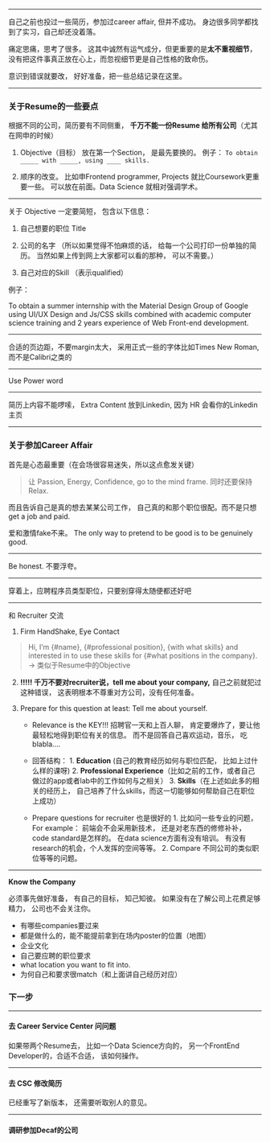 
---


自己之前也投过一些简历，参加过career affair, 但并不成功。 身边很多同学都找到了实习，自己却还没着落。


痛定思痛，思考了很多。 这其中诚然有运气成分，但更重要的是**太不重视细节**，没有把这件事真正放在心上，而忽视细节更是自己性格的致命伤。


意识到错误就要改， 好好准备，把一些总结记录在这里。

---


### 关于Resume的一些要点

根据不同的公司，简历要有不同侧重， **千万不能一份Resume 给所有公司**（尤其在网申的时候）

 1. Objective（目标） 放在第一个Section， 是最先要换的。 例子： `To obtain _____ with _____, using ____ skills.`

 2. 顺序的改变。 比如申Frontend programmer, Projects 就比Coursework更重要一些。 可以放在前面。Data Science 就相对强调学术。


---

关于 Objective 一定要简短， 包含以下信息：

1. 自己想要的职位 Title

2. 公司的名字
（所以如果觉得不怕麻烦的话， 给每一个公司打印一份单独的简历。
 当然如果上传到网上大家都可以看的那种， 可以不需要。）

3. 自己对应的Skill （表示qualified）




例子：

To obtain a summer internship with the Material Design Group of Google using UI/UX Design and Js/CSS skills combined with academic computer science training and 2 years experience of Web Front-end development.

---

合适的页边距，不要margin太大， 采用正式一些的字体比如Times New Roman, 而不是Calibri之类的


---

Use Power word


---

简历上内容不能啰嗦， Extra Content 放到Linkedin, 因为 HR 会看你的Linkedin主页
           

---


### 关于参加Career Affair


首先是心态最重要（在会场很容易迷失，所以这点愈发关键）

>让  Passion, Energy, Confidence,  go to the mind frame.  同时还要保持 Relax.

而且告诉自己是真的想去某某公司工作， 自己真的和那个职位很配。而不是只想 get a job and paid.

爱和激情fake不来。 The only way to pretend to be good is to be genuinely good.  


---

Be honest. 不要浮夸。


--- 


穿着上，应聘程序员类型职位，只要别穿得太随便都还好吧


---

和 Recruiter 交流


1. Firm HandShake, Eye Contact

  > Hi, I’m {#name}, {#professional position}, {with what skills} and interested in to use these skills for {#what positions in the company}.  -> 类似于Resume中的Objective


2. **!!!!! 千万不要对recruiter说，tell me about your company,** 自己之前就犯过这种错误， 这表明根本不尊重对方公司，没有任何准备。


3. Prepare for this question at least: Tell me about yourself. 
     - Relevance is the KEY!!! 招聘官一天和上百人聊， 肯定要爆炸了，要让他最轻松地得到职位有关的信息。 而不是回答自己喜欢运动，音乐， 吃blabla....
     
     - 回答结构：
           1. **Education** (自己的教育经历如何与职位匹配， 比如上过什么样的课呀) 
           2. **Professional Experience**（比如之前的工作，或者自己做过的app或者lab中的工作如何与之相关）
           3. **Skills**（在上述如此多的相关的经历上， 自己培养了什么skills，而这一切能够如何帮助自己在职位上成功）

     - Prepare questions for recruiter 也是很好的
           1. 比如问一些专业的问题， For example： 前端会不会采用新技术， 还是对老东西的修修补补，code standard是怎样的。 在data science方面有没有培训。 有没有research的机会，个人发挥的空间等等。
           2. Compare 不同公司的类似职位等等的问题。 
  

---

**Know the Company**  

必须事先做好准备， 有自己的目标， 知己知彼。 如果没有在了解公司上花费足够精力， 公司也不会关注你。


- 有哪些companies要过来
- 都是做什么的，能不能提前拿到在场内poster的位置（地图）
- 企业文化
- 自己要应聘的职位要求
- what location you want to fit into.
- 为何自己和要求很match（和上面讲自己经历对应）
  


### 下一步

---

#### 去 Career Service Center 问问题

如果带两个Resume去， 比如一个Data Science方向的， 另一个FrontEnd Developer的，合适不合适， 该如何操作。

---

#### 去 CSC 修改简历

已经重写了新版本， 还需要听取别人的意见。


---

#### 调研参加Decaf的公司


